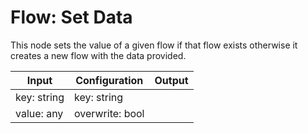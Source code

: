# Flow: Set Data

This node sets the value of a given flow if that flow exists otherwise it creates a new flow with the data provided.

| Input       | Configuration   | Output   |
| ----------  | --------------  | -------- |
| key: string | key: string     |          |
| value: any  | overwrite: bool |          |
